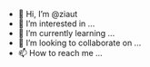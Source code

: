- 👋 Hi, I’m @ziaut
- 👀 I’m interested in ...
- 🌱 I’m currently learning ...
- 💞️ I’m looking to collaborate on ...
- 📫 How to reach me ...

<!---
ziaut/ziaut is a ✨ special ✨ repository because its `README.md` (this file) appears on your GitHub profile.
You can click the Preview link to take a look at your changes.
--->
